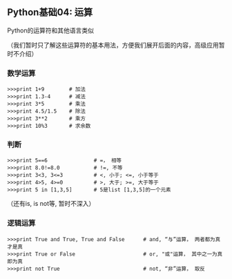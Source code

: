 ## Python基础04: 运算
Python的运算符和其他语言类似

（我们暂时只了解这些运算符的基本用法，方便我们展开后面的内容，高级应用暂时不介绍）

### 数学运算
```
>>>print 1+9        # 加法
>>>print 1.3-4      # 减法
>>>print 3*5        # 乘法
>>>print 4.5/1.5    # 除法
>>>print 3**2       # 乘方     
>>>print 10%3       # 求余数
```

### 判断
```
>>>print 5==6               # =， 相等
>>>print 8.0!=8.0           # !=, 不等
>>>print 3<3, 3<=3          # <, 小于; <=, 小于等于
>>>print 4>5, 4>=0          # >, 大于; >=, 大于等于
>>>print 5 in [1,3,5]       # 5是list [1,3,5]的一个元素
```
（还有is, is not等, 暂时不深入）

### 逻辑运算
```
>>>print True and True, True and False      # and, “与”运算， 两者都为真才是真
>>>print True or False                      # or, "或"运算， 其中之一为真即为真
>>>print not True                           # not, “非”运算， 取反
```